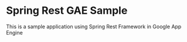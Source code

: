 Spring Rest GAE Sample
=============================

This is a sample application using Spring Rest Framework in Google App Engine
